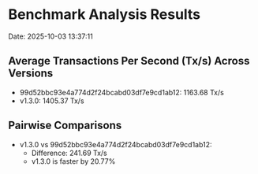 # Benchmark Analysis Results

Date: 2025-10-03 13:37:11

## Average Transactions Per Second (Tx/s) Across Versions

* 99d52bbc93e4a774d2f24bcabd03df7e9cd1ab12: 1163.68 Tx/s
* v1.3.0: 1405.37 Tx/s

## Pairwise Comparisons

* v1.3.0 vs 99d52bbc93e4a774d2f24bcabd03df7e9cd1ab12:
  - Difference: 241.69 Tx/s
  - v1.3.0 is faster by 20.77%